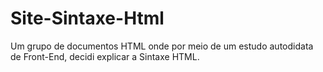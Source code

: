 # Site-Sintaxe-Html
Um grupo de documentos HTML onde por meio de um estudo autodidata de Front-End, decidi explicar a Sintaxe HTML.
